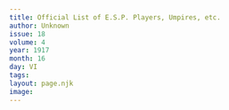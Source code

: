 ```yaml
---
title: Official List of E.S.P. Players, Umpires, etc.
author: Unknown
issue: 18
volume: 4
year: 1917
month: 16
day: VI
tags:
layout: page.njk
image:
---
```





